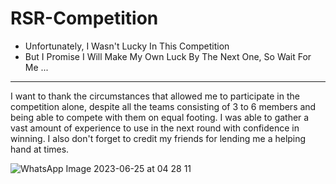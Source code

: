 # RSR-Competition

- Unfortunately, I Wasn't Lucky In This Competition
- But I Promise I Will Make My Own Luck By The Next One, So Wait For Me ...
-----------------------------------------------------------------------------
I want to thank the circumstances that allowed me to participate in the competition alone, despite all the teams consisting of 3 to 6 members and being able to compete with them on equal footing. I was able to gather a vast amount of experience to use in the next round with confidence in winning. I also don't forget to credit my friends for lending me a helping hand at times.

![WhatsApp Image 2023-06-25 at 04 28 11](https://github.com/AbdullahElmasry/RSR-Competition/assets/114958723/78dcd42b-e942-4b33-a311-708834f8c8b5)
